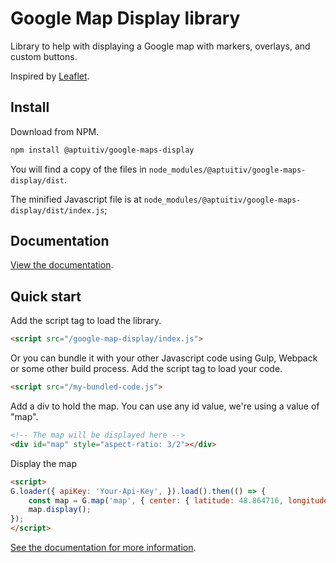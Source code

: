 # Google Map Display library

Library to help with displaying a Google map with markers, overlays, and custom buttons.

Inspired by [Leaflet](https://leafletjs.com/).

## Install

Download from NPM.

```bash
npm install @aptuitiv/google-maps-display
```

You will find a copy of the files in `node_modules/@aptuitiv/google-maps-display/dist`.

The minified Javascript file is at `node_modules/@aptuitiv/google-maps-display/dist/index.js`;

## Documentation

[View the documentation](https://aptuitiv.github.io/google-maps-display-docs/).

## Quick start

Add the script tag to load the library.

```html
<script src="/google-map-display/index.js">
```

Or you can bundle it with your other Javascript code using Gulp, Webpack or some other build process. Add the script tag to load your code.

```html
<script src="/my-bundled-code.js">
```

Add a div to hold the map. You can use any id value, we're using a value of "map".

```html
<!-- The map will be displayed here -->
<div id="map" style="aspect-ratio: 3/2"></div>
```

Display the map

```html
<script>
G.loader({ apiKey: 'Your-Api-Key', }).load().then(() => {
    const map = G.map('map', { center: { latitude: 48.864716, longitude: 2.3522 } });
    map.display();
});
</script>
```

[See the documentation for more information](https://aptuitiv.github.io/google-maps-display-docs).
